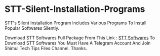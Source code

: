 # STT-Silent-Installation-Programs
STT's Silent Installation Program Includes Various Programs To Install Popular Softwares Silently.


Download STT Softwares Full Package From This Link : [STT Softwares](https://t.me/shimultechtips_files/73)
To Download STT Softwares You Must Have A Telegram Account And Join Shimul Tech Tips Files Channel.
Thanks.

